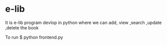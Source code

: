 # e-lib
It is e-lib program devlop in python where we can add, view ,search ,update ,delete the book

To run 
$ python frontend.py 
